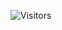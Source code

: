 ![Visitors](https://api.visitorbadge.io/api/visitors?path=https%3A%2F%2Fgithub.com%2FD00MZ-PERF3CTION&label=silly%20profile%20peekers&labelColor=%23f47373&countColor=%23555555&labelStyle=upper)



